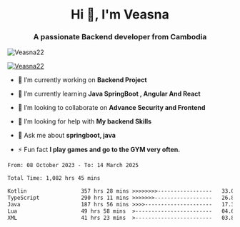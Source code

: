 <h1 align="center">Hi 👋, I'm Veasna</h1>
<h3 align="center">A passionate Backend developer from Cambodia</h3>

<p align="left"> <img src="https://komarev.com/ghpvc/?username=Veasna22&label=Profile%20views&color=0e75b6&style=flat" alt="Veasna22" /> </p>

<p align="left"> <a href="https://github.com/ryo-ma/github-profile-trophy"><img src="https://github-profile-trophy.vercel.app/?username=veasna22&theme=dracula" alt="Veasna22" /></a> </p>

- 🔭 I’m currently working on **Backend Project**

- 🌱 I’m currently learning **Java SpringBoot , Angular And React**

- 👯 I’m looking to collaborate on **Advance Security and Frontend**

- 🤝 I’m looking for help with **My backend Skills**

- 💬 Ask me about **springboot, java**

- ⚡ Fun fact **I play games and go to the GYM very often.**

<!--START_SECTION:waka-->

```txt
From: 08 October 2023 - To: 14 March 2025

Total Time: 1,082 hrs 45 mins

Kotlin                 357 hrs 28 mins >>>>>>>>-----------------   33.01 %
TypeScript             290 hrs 11 mins >>>>>>>------------------   26.80 %
Java                   187 hrs 56 mins >>>>---------------------   17.36 %
Lua                    49 hrs 58 mins  >------------------------   04.62 %
XML                    41 hrs 23 mins  >------------------------   03.82 %
```

<!--END_SECTION:waka-->
